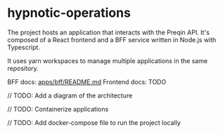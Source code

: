 # hypnotic-operations

The project hosts an application that interacts with the Preqin API. It's composed of a React frontend and a BFF service written in Node.js with Typescript.

It uses yarn workspaces to manage multiple applications in the same repository.

BFF docs: [apps/bff/README.md](apps/bff/README.md) 
Frontend docs: TODO

// TODO: Add a diagram of the architecture

// TODO: Containerize applications

// TODO: Add docker-compose file to run the project locally
